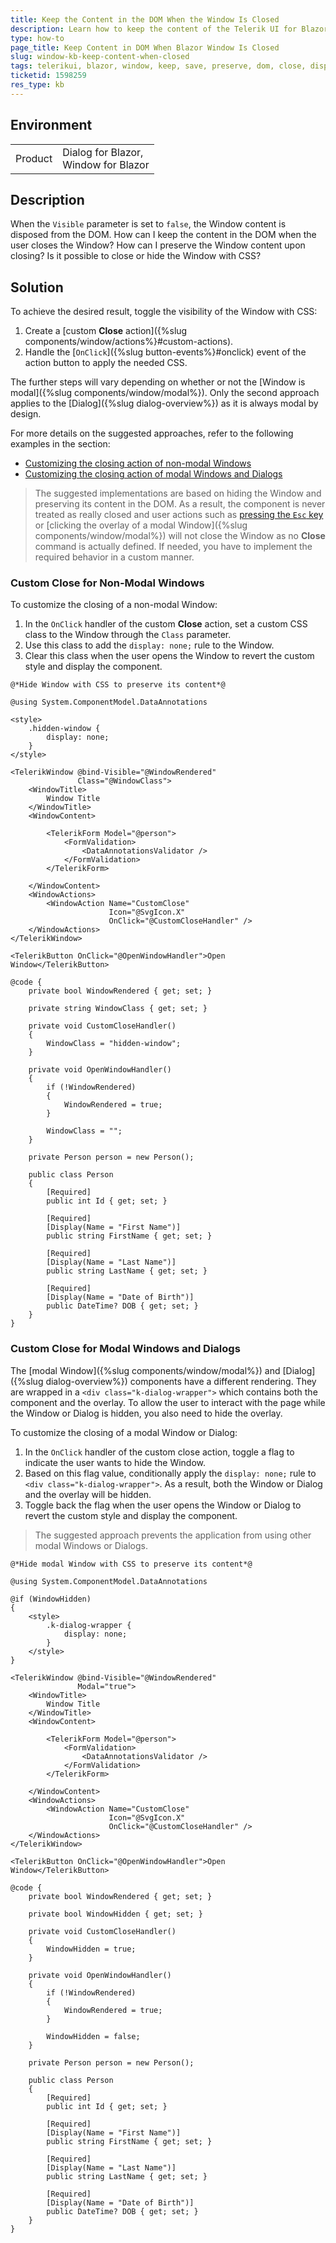 ```yaml
---
title: Keep the Content in the DOM When the Window Is Closed
description: Learn how to keep the content of the Telerik UI for Blazor Window in the DOM when the component is closed.
type: how-to
page_title: Keep Content in DOM When Blazor Window Is Closed
slug: window-kb-keep-content-when-closed
tags: telerikui, blazor, window, keep, save, preserve, dom, close, disposed
ticketid: 1598259
res_type: kb
---
```


## Environment

<table>
    <tbody>
        <tr>
            <td>Product</td>
            <td>
                Dialog for Blazor,<br />
                Window for Blazor
            </td>
        </tr>
    </tbody>
</table>

## Description

When the `Visible` parameter is set to `false`, the Window content is disposed from the DOM. How can I keep the content in the DOM when the user closes the Window? How can I preserve the Window content upon closing? Is it possible to close or hide the Window with CSS?

## Solution

To achieve the desired result, toggle the visibility of the Window with CSS:

1. Create a [custom **Close** action]({%slug components/window/actions%}#custom-actions).
1. Handle the [`OnClick`]({%slug button-events%}#onclick) event of the action button to apply the needed CSS.

The further steps will vary depending on whether or not the [Window is modal]({%slug components/window/modal%}). Only the second approach applies to the [Dialog]({%slug dialog-overview%}) as it is always modal by design.

For more details on the suggested approaches, refer to the following examples in the section:
* [Customizing the closing action of non-modal Windows](#custom-close-for-non-modal-windows)
* [Customizing the closing action of modal Windows and Dialogs](#custom-close-for-modal-windows-and-dialogs)

> The suggested implementations are based on hiding the Window and preserving its content in the DOM. As a result, the component is never treated as really closed and user actions such as [pressing the `Esc` key](https://demos.telerik.com/blazor-ui/window/keyboard-navigation) or [clicking the overlay of a modal Window]({%slug components/window/modal%}) will not close the Window as no **Close** command is actually defined. If needed, you have to implement the required behavior in a custom manner.

### Custom Close for Non-Modal Windows

To customize the closing of a non-modal Window:

1. In the `OnClick` handler of the custom **Close** action, set a custom CSS class to the Window through the `Class` parameter.
1. Use this class to add the `display: none;` rule to the Window.
1. Clear this class when the user opens the Window to revert the custom style and display the component.

````CSHTML
@*Hide Window with CSS to preserve its content*@

@using System.ComponentModel.DataAnnotations

<style>
    .hidden-window {
        display: none;
    }
</style>

<TelerikWindow @bind-Visible="@WindowRendered"
               Class="@WindowClass">
    <WindowTitle>
        Window Title
    </WindowTitle>
    <WindowContent>

        <TelerikForm Model="@person">
            <FormValidation>
                <DataAnnotationsValidator />
            </FormValidation>
        </TelerikForm>

    </WindowContent>
    <WindowActions>
        <WindowAction Name="CustomClose"
                      Icon="@SvgIcon.X"
                      OnClick="@CustomCloseHandler" />
    </WindowActions>
</TelerikWindow>

<TelerikButton OnClick="@OpenWindowHandler">Open Window</TelerikButton>

@code {
    private bool WindowRendered { get; set; }

    private string WindowClass { get; set; }

    private void CustomCloseHandler()
    {
        WindowClass = "hidden-window";
    }

    private void OpenWindowHandler()
    {
        if (!WindowRendered)
        {
            WindowRendered = true;
        }

        WindowClass = "";
    }

    private Person person = new Person();

    public class Person
    {
        [Required]
        public int Id { get; set; }

        [Required]
        [Display(Name = "First Name")]
        public string FirstName { get; set; }

        [Required]
        [Display(Name = "Last Name")]
        public string LastName { get; set; }

        [Required]
        [Display(Name = "Date of Birth")]
        public DateTime? DOB { get; set; }
    }
}
````

### Custom Close for Modal Windows and Dialogs

The [modal Window]({%slug components/window/modal%}) and [Dialog]({%slug dialog-overview%}) components have a different rendering. They are wrapped in a `<div class="k-dialog-wrapper">` which contains both the component and the overlay. To allow the user to interact with the page while the Window or Dialog is hidden, you also need to hide the overlay.

To customize the closing of a modal Window or Dialog:

1. In the `OnClick` handler of the custom close action, toggle a flag to indicate the user wants to hide the Window.
1. Based on this flag value, conditionally apply the `display: none;` rule to `<div class="k-dialog-wrapper">`. As a result, both the Window or Dialog and the overlay will be hidden.
1. Toggle back the flag when the user opens the Window or Dialog to revert the custom style and display the component.

> The suggested approach prevents the application from using other modal Windows or Dialogs.

````CSHTML
@*Hide modal Window with CSS to preserve its content*@

@using System.ComponentModel.DataAnnotations

@if (WindowHidden)
{
    <style>
        .k-dialog-wrapper {
            display: none;
        }
    </style>
}

<TelerikWindow @bind-Visible="@WindowRendered"
               Modal="true">
    <WindowTitle>
        Window Title
    </WindowTitle>
    <WindowContent>

        <TelerikForm Model="@person">
            <FormValidation>
                <DataAnnotationsValidator />
            </FormValidation>
        </TelerikForm>

    </WindowContent>
    <WindowActions>
        <WindowAction Name="CustomClose"
                      Icon="@SvgIcon.X"
                      OnClick="@CustomCloseHandler" />
    </WindowActions>
</TelerikWindow>

<TelerikButton OnClick="@OpenWindowHandler">Open Window</TelerikButton>

@code {
    private bool WindowRendered { get; set; }

    private bool WindowHidden { get; set; }

    private void CustomCloseHandler()
    {
        WindowHidden = true;
    }

    private void OpenWindowHandler()
    {
        if (!WindowRendered)
        {
            WindowRendered = true;
        }

        WindowHidden = false;
    }

    private Person person = new Person();

    public class Person
    {
        [Required]
        public int Id { get; set; }

        [Required]
        [Display(Name = "First Name")]
        public string FirstName { get; set; }

        [Required]
        [Display(Name = "Last Name")]
        public string LastName { get; set; }

        [Required]
        [Display(Name = "Date of Birth")]
        public DateTime? DOB { get; set; }
    }
}
````
